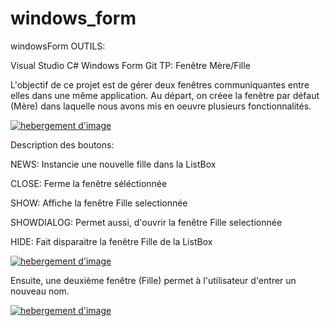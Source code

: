 # windows_form

windowsForm
OUTILS:

Visual Studio
C#
Windows Form
Git
TP: Fenêtre Mère/Fille

L'objectif de ce projet est de gérer deux fenêtres communiquantes entre elles dans une même application. Au départ, on créee la fenêtre par défaut (Mère) dans laquelle nous avons mis en oeuvre plusieurs fonctionnalités.

<a href="https://www.casimages.com/i/19040209314024761116185626.png.html" target="_blank" title="hebergement d'image"><img src="https://nsm09.casimages.com/img/2019/04/02//19040209314024761116185626.png" border="0" alt="hebergement d'image" /></a>

Description des boutons:

NEWS: Instancie une nouvelle fille dans la ListBox

CLOSE: Ferme la fenêtre séléctionnée

SHOW: Affiche la fenêtre Fille selectionnée

SHOWDIALOG: Permet aussi, d'ouvrir la fenêtre Fille selectionnée

HIDE: Fait disparaitre la fenêtre Fille de la ListBox

<a href="https://www.casimages.com/i/19040209315124761116185627.png.html" target="_blank" title="hebergement d'image"><img src="https://nsm09.casimages.com/img/2019/04/02//19040209315124761116185627.png" border="0" alt="hebergement d'image" /></a>

Ensuite, une deuxième fenêtre (Fille) permet à l'utilisateur d'entrer un nouveau nom.

<a href="https://www.casimages.com/i/19040209315824761116185628.png.html" target="_blank" title="hebergement d'image"><img src="https://nsm09.casimages.com/img/2019/04/02//19040209315824761116185628.png" border="0" alt="hebergement d'image" /></a>

